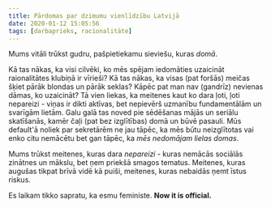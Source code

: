 ```yaml
---
title: Pārdomas par dzimumu vienlīdzību Latvijā
date: 2020-01-12 15:05:56
tags: [darbaprieks, racionalitāte]
---
```


Mums vitāli trūkst gudru, pašpietiekamu sieviešu, kuras *domā*.


Kā tas nākas, ka visi cilvēki, ko mēs spējam iedomāties uzaicināt raionalitātes klubiņā ir vīrieši? Kā tas nākas, ka visas (pat foršās) meičas šķiet pārāk blondas un pārāk seklas? Kāpēc pat man nav (gandrīz) nevienas dāmas, ko uzaicināt? Tā vien liekas, ka meitenes kaut ko dara ļoti, ļoti nepareizi - viņas ir dikti aktīvas, bet nepievērš uzmanību fundamentālām un svarīgām lietām. Galu galā tas noved pie sēdēšanas mājās un seriālu skatīšanās, kamēr čaļi (pat bez izglītības) domā un būvē pasauli.
Mūs default'ā noliek par sekretārēm ne jau tāpēc, ka mēs būtu neizglītotas vai enko citu nemācētu bet gan tāpēc, ka *mēs nedomājam lielas domas*.

Mums trūkst meitenes, kuras dara *nepareizi* - kuras nemācās sociālās zinātnes un mākslu, bet ņem priekšā smagos tematus. Meitenes, kuras augušas tikpat brīvā vidē kā puiši, meitenes, kuras nebaidās ņemt īstus riskus.

Es laikam tikko sapratu, ka esmu feministe. **Now it is official.**